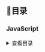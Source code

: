 ## :blue_book:目录

### JavaScript

<details>
<summary>查看目录</summary>

### Vue

<details>
<summary>查看目录</summary>

* [什么是Vue](#what-is-the-purpose-of-callback-function-as-an-argument-of-setstate)
  </details>

### React 

## 

## :love_letter:公众号

<div align="center">
    <img width="220px" height="100px" src=""></img>
</div>

